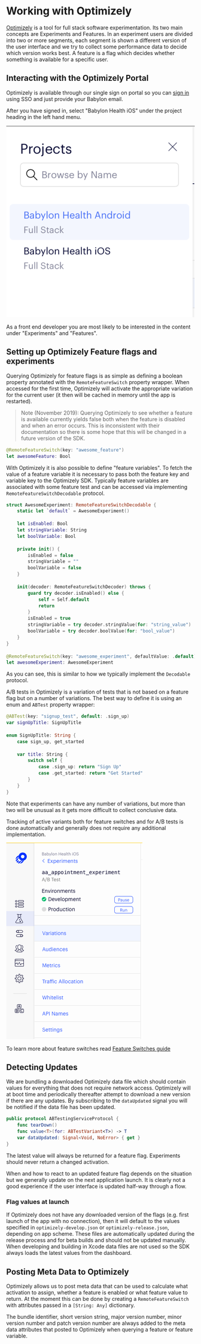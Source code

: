 Working with Optimizely
=======================

[Optimizely](https://www.optimizely.com) is a tool for full stack software experimentation. Its two main concepts are Experiments and Features. In an experiment users are divided into two or more segments, each segment is shown a different version of the user interface and we try to collect some performance data to decide which version works best. A feature is a flag which decides whether something is available for a specific user.

## Interacting with the Optimizely Portal

Optimizely is available through our single sign on portal so you can [sign in](https://app.optimizely.com/signin) using SSO and just provide your Babylon email. 

After you have signed in, select "Babylon Health iOS" under the project heading in the left hand menu.

!["Babylon Health iOS"](./Assets/optimizely/OptimizelyProjects.png)

As a front end developer you are most likely to be interested in the content under "Experiments" and "Features".

## Setting up Optimizely Feature flags and experiments

Querying Optimizely for feature flags is as simple as defining a boolean property annotated with the `RemoteFeatureSwitch` property wrapper. When accessed for the first time, Optimizely will activate the appropriate variation for the current user (it then will be cached in memory until the app is restarted).

> Note (November 2019): Querying Optimizely to see whether a feature is available currently yields false both when the feature is disabled and when an error occurs. This is inconsistent with their documentation so there is some hope that this will be changed in a future version of the SDK.

```swift
@RemoteFeatureSwitch(key: "awesome_feature")
let awesomeFeature: Bool
```

With Optimizely it is also possible to define "feature variables". To fetch the value of a feature variable it is necessary to pass both the feature key and variable key to the Optimizely SDK. Typically feature variables are associated with some feature test and can be accessed via implementing `RemoteFeatureSwitchDecodable` protocol.

```swift
struct AwesomeExperiment: RemoteFeatureSwitchDecodable {
    static let `default` = AwesomeExperiment()
    
    let isEnabled: Bool
    let stringVariable: String
    let boolVariable: Bool

    private init() {
        isEnabled = false
        stringVariable = ""
        boolVariable = false
    }
    
    init(decoder: RemoteFeatureSwitchDecoder) throws {
        guard try decoder.isEnabled() else {
            self = Self.default
            return
        }
        isEnabled = true
	    stringVariable = try decoder.stringValue(for: "string_value")
	    boolVariable = try decoder.boolValue(for: "bool_value")
    }
}

@RemoteFeatureSwitch(key: "awesome_experiment", defaultValue: .default)
let awesomeExperiment: AwesomeExperiment
```

As you can see, this is similar to how we typically implement the `Decodable` protocol.

A/B tests in Optimizely is a variation of tests that is not based on a feature flag but on a number of variations. The best way to define it is using an enum and `ABTest` property wrapper:

```swift
@ABTest(key: "signup_test", default: .sign_up)
var signUpTitle: SignUpTitle

enum SignUpTitle: String {
    case sign_up, get_started

    var title: String {
        switch self {
            case .sign_up: return "Sign Up"
            case .get_started: return "Get Started"
        }
    }
}
```

Note that experiments can have any number of variations, but more than two will be unusual as it gets more difficult to collect conclusive data.

Tracking of active variants both for feature switches and for A/B tests is done automatically and generally does not require any additional implementation.

!["activations page"](./Assets/optimizely/OptimizelyExperimentActivations.png)

To learn more about feature switches read [Feature Switches guide](./FeatureSwitches.md)

## Detecting Updates
We are bundling a downloaded Optimizely data file which should contain values for everything that does not require network access. Optimizely will at boot time and periodically thereafter attempt to download a new version if there are any updates. By subscribing to the `dataUpdated` signal you will be notified if the data file has been updated.

```swift
public protocol ABTestingServiceProtocol {
    func tearDown()
    func value<T>(for: ABTestVariant<T>) -> T
    var dataUpdated: Signal<Void, NoError> { get }
}
```

The latest value will always be returned for a feature flag. Experiments should never return a changed activation.

When and how to react to an updated feature flag depends on the situation but we generally update on the next application launch. It is clearly not a good experience if the user interface is updated half-way through a flow.

### Flag values at launch
If Optimizely does not have any downloaded version of the flags (e.g. first launch of the app with no connection), then it will default to the values specified in `optimizely-develop.json` or `optimizely-release.json`, depending on app scheme. These files are automatically updated during the release process and for beta builds and should not be updated manually. When developing and building in Xcode data files are not used so the SDK always loads the latest values from the dashboard.

## Posting Meta Data to Optimizely
Optimizely allows us to post meta data that can be used to calculate what activation to assign, whether a feature is enabled or what feature value to return. At the moment this can be done by creating a `RemoteFeatureSwitch` with attributes passed in a `[String: Any]` dictionary.

The bundle identifier, short version string, major version number, minor version number and patch version number are always added to the meta data attributes that posted to Optimizely when querying a feature or feature variable.
